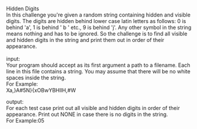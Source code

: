 Hidden Digits
<br />
In this challenge you're given a random string containing hidden and visible digits. The digits are hidden behind lower case latin letters as follows: 0 is behind 'a', 1 is behind ' b ' etc., 9 is behind 'j'. Any other symbol in the string means nothing and has to be ignored. So the challenge is to find all visible and hidden digits in the string and print them out in order of their appearance.
<br /><br />
input:<br />
Your program should accept as its first argument a path to a filename. Each line in this file contains a string. You may assume that there will be no white spaces inside the string. <br />
For Example: <br />
Xa,}A#5N}{xOBwYBHIlH,#W

output:<br />
For each test case print out all visible and hidden digits in order of their appearance. Print out NONE in case there is no digits in the string.<br />
For Example:05
<br />
<br />
